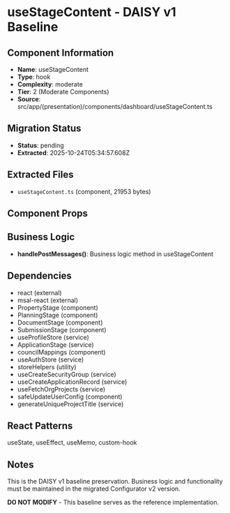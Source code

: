 # useStageContent - DAISY v1 Baseline

## Component Information

- **Name**: useStageContent
- **Type**: hook
- **Complexity**: moderate
- **Tier**: 2 (Moderate Components)
- **Source**: src/app/(presentation)/components/dashboard/useStageContent.ts

## Migration Status

- **Status**: pending
- **Extracted**: 2025-10-24T05:34:57.608Z

## Extracted Files

- `useStageContent.ts` (component, 21953 bytes)

## Component Props



## Business Logic

- **handlePostMessages()**: Business logic method in useStageContent

## Dependencies

- react (external)
- msal-react (external)
- PropertyStage (component)
- PlanningStage (component)
- DocumentStage (component)
- SubmissionStage (component)
- useProfileStore (service)
- ApplicationStage (service)
- councilMappings (component)
- useAuthStore (service)
- storeHelpers (utility)
- useCreateSecurityGroup (service)
- useCreateApplicationRecord (service)
- useFetchOrgProjects (service)
- safeUpdateUserConfig (component)
- generateUniqueProjectTitle (service)

## React Patterns

useState, useEffect, useMemo, custom-hook

## Notes

This is the DAISY v1 baseline preservation. Business logic and functionality
must be maintained in the migrated Configurator v2 version.

**DO NOT MODIFY** - This baseline serves as the reference implementation.

